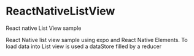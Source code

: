 # ReactNativeListView
React native List View sample

React Native list view sample using expo and React Native Elements.
To load data into List view is used a dataStore filled by a reducer
